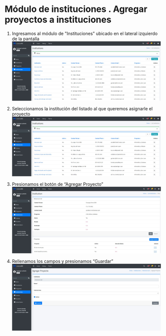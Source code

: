 # Módulo de instituciones . Agregar proyectos a instituciones

1. Ingresamos al módulo de "Instituciones" ubicado en el lateral izquierdo de la pantalla
![Modulo instituciones](/docs/resources/institucion_1.jpg)

2. Seleccionamos la institución del listado al que queremos asignarle el proyecto
![Modulo instituciones](/docs/resources/pi_1.jpg)

3. Presionamos el botón de “Agregar Proyecto”
![Modulo instituciones](/docs/resources/pi_2.jpg)

4. Rellenamos los campos y presionamos “Guardar”
![Modulo instituciones](/docs/resources/pi_3.jpg)
